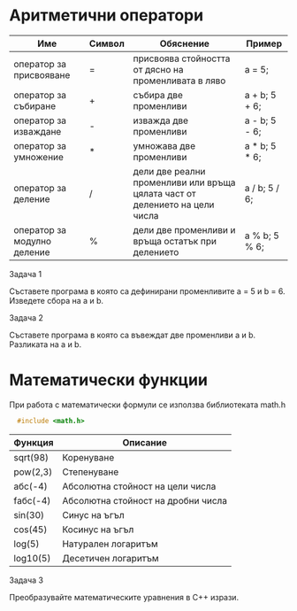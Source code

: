 # Аритметични оператори

Име | Символ | Обяснение | Пример
|--|--|--|--|
оператор за присвояване | = | присвоява стойността от дясно на променливата в ляво | a = 5;
оператор за събиране | + | събира две променливи | a + b; 5 + 6;
оператор за изваждане | - | изважда две променливи | a - b; 5 - 6;
оператор за умножение | * | умножава две променливи | a * b; 5 * 6;
оператор за деление | / | дели две реални променливи или връща цялата част от делението на цели числа | a / b; 5 / 6;
оператор за модулно деление | % | дели две променливи и връща остатък при делението | a % b; 5 % 6;

Задача 1

Съставете програма в която са дефинирани променливите a = 5 и b = 6. Изведете сбора на a и b.

Задача 2

Съставете програма в която са въвеждат две променливи a и b. Разликата на a и b.

# Математически функции

При работа с математически формули се използва библиотеката math.h

```c++
  #include <math.h>
```

Функция | Описание
|--|--|
sqrt(98)  | Коренуване
pow(2,3)  | Степенуване
абс(-4)   | Абсолютна стойност на цели числа
fабс(-4)  | Абсолютна стойност на дробни числа
sin(30)   | Синус на ъгъл 
cos(45)   | Косинус на ъгъл
log(5)    | Натурален логаритъм
log10(5)  | Десетичен логаритъм

Задача 3

Преобразувайте математическите уравнения в C++ изрази.

